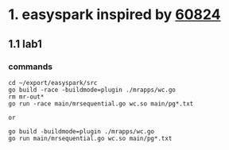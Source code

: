 # 1. easyspark inspired by [60824](http://nil.csail.mit.edu/6.824/2022/labs/lab-mr.html)

## 1.1 lab1
### commands
```shell
cd ~/export/easyspark/src
go build -race -buildmode=plugin ./mrapps/wc.go
rm mr-out*
go run -race main/mrsequential.go wc.so main/pg*.txt

or

go build -buildmode=plugin ./mrapps/wc.go
go run main/mrsequential.go wc.so main/pg*.txt
```
